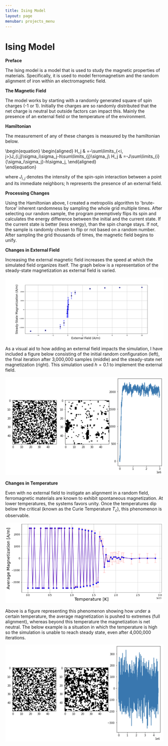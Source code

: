 ```yaml
---
title: Ising Model
layout: page
menubar: projects_menu
---
```


# Ising Model

**Preface**

The Ising model is a model that is used to study the magnetic properties of materials. Specifically, it is used to model ferromagnetism and the random alignment of iron within an electromagnetic field.

**The Magnetic Field**

The model works by starting with a randomly generated square of spin charges (-1 or 1). Initially the charges are so randomly distributed that the net charge is neutral but outside factors can impact this. Mainly the presence of an external field or the temperature of the environment.

**Hamiltonian**

The measurement of any of these changes is measured by the hamiltonian below.

\begin{equation}
\begin{aligned}
    H_j & =-\sum\limits_{<i, j>}J_{i,j}\sigma_i\sigma_j-h\sum\limits_{j}\sigma_j\\
    H_j & =-J\sum\limits_{i}{\sigma_i\sigma_j}-h\sigma_j,
\end{aligned}  
\end{equation}

where $J_{i, j}$ denotes the intensity of the spin-spin interaction between a point and its immediate neighbors; h represents the presence of an external field.

**Processing Changes**

Using the Hamiltonian above, I created a metropoliis algorithm to 'brute-force' inherent randomness by sampling the whole grid multiple times. After selecting our random sample, the program preemptively flips its spin and calculates the energy difference between the initial and the current state. If the current state is better (less energy), than the spin change stays. If not, the sample is randomly chosen to flip or not based on a random number. After sampling the grid thousands of times, the magnetic field begins to unify.

**Changes in External Field**

Increasing the external magnetic field increases the speed at which the simulated field organizes itself. The graph below is a representation of the steady-state magnetization as external field is varied.

![hsteady](refimgs/hplotnotit.png)

As a visual aid to how adding an external field impacts the simulation, I have included a figure below consisting of the initial random configuration (left), the final iteration after 3,000,000 samples (middle) and the steady-state net magnetization (right). This simulation used $h=0.1$ to implement the external field.

![extfieldplot](refimgs/ExtFieldplot.png)

**Changes in Temperature**

Even with no external field to instigate an alignment in a random field, ferromagnetic materials are known to exhibit spontaneous magnetization. At lower temperatures, the systems favors unity. Once the temperatures dip below the critical (known as the Curie Temperature $T_c$), this phenomenon is observable.

![tempgraph](refimgs/TempChange.png)

 Above is a figure representing this phenomenon showing how under a certain temperature, the average magnetization is pushed to extremes (full alignment), whereas beyond this temperature the magnetization is net neutral. The below example is a situation in which the temperature is high so the simulation is unable to reach steady state, even after 4,000,000 iterations.

 ![noisegraph](refimgs/HighBetaplot.png)

